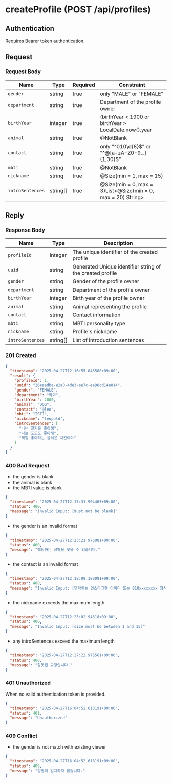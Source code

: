 # createProfile (POST /api/profiles)

## Authentication
Requires Bearer token authentication.

## Request

### Request Body

| Name             | Type     | Required | Constraint                                                                       |
|------------------|----------|----------|----------------------------------------------------------------------------------|
| `gender`         | string   | true     | only "MALE" or "FEMALE"                                                          |
| `department`     | string   | true     | Department of the profile owner                                                  |
| `birthYear`      | integer  | true     | (birthYear < 1900 or birthYear > LocalDate.now().year                            |
| `animal`         | string   | true     | @NotBlank                                                                        |
| `contact`        | string   | true     | only "^010\\d{8}\$" or "^@[a-zA-Z0-9._]{1,30}\$"                                 |
| `mbti`           | string   | true     | @NotBlank                                                                        |
| `nickname`       | string   | true     | @Size(min = 1, max = 15)                                                         |
| `introSentences` | string[] | true     | @Size(min = 0, max = 3)List<@Size(min = 0, max = 20) String>                     |

## Reply

### Response Body

| Name             | Type     | Description                                               |
|------------------|----------|-----------------------------------------------------------|
| `profileId`      | integer  | The unique identifier of the created profile              |
| `uuid`           | string   | Generated Unique identifier string of the created profile |
| `gender`         | string   | Gender of the profile owner                               |
| `department`     | string   | Department of the profile owner                           |
| `birthYear`      | integer  | Birth year of the profile owner                           |
| `animal`         | string   | Animal representing the profile                           |
| `contact`        | string   | Contact information                                       |
| `mbti`           | string   | MBTI personality type                                     |
| `nickname`       | string   | Profile's nickname                                        |
| `introSentences` | string[] | List of introduction sentences                            |

### 201 Created

```json
{
  "timestamp": "2025-04-27T12:16:55.043588+09:00",
  "result": {
    "profileId": 1,
    "uuid": "26eaadba-a2a0-4de3-ae7c-ea98cd14a014",
    "gender": "FEMALE",
    "department": "학과",
    "birthYear": 2000,
    "animal": "DOG",
    "contact": "@leo",
    "mbti": "ISTJ",
    "nickname": "leopold",
    "introSentences": [
      "나는 딸기를 좋아해",
      "나는 포도도 좋아해",
      "제일 좋아하는 음식은 치킨이야"
    ]
  }
}
```

### 400 Bad Request

- the gender is blank
- the animal is blank
- the MBTI value is blank

```json
{
  "timestamp": "2025-04-27T12:17:31.904463+09:00",
  "status": 400,
  "message": "Invalid Input: [must not be blank]"
}
```

- the gender is an invalid format

```json
{
  "timestamp": "2025-04-27T12:23:21.976081+09:00",
  "status": 400,
  "message": "해당하는 성별을 찾을 수 없습니다."
}
```

- the contact is an invalid format

```json
{
  "timestamp": "2025-04-27T12:18:09.180091+09:00",
  "status": 400,
  "message": "Invalid Input: [연락처는 인스타그램 아이디 또는 010xxxxxxxx 형식이어야 합니다.]"
}
```

- the nickname exceeds the maximum length

```json
{
  "timestamp": "2025-04-27T12:25:02.94318+09:00",
  "status": 400,
  "message": "Invalid Input: [size must be between 1 and 15]"
}
```

- any introSentences exceed the maximum length

```json
{
  "timestamp": "2025-04-27T12:27:22.975561+09:00",
  "status": 400,
  "message": "잘못된 요청입니다."
}
```

### 401 Unauthorized

When no valid authentication token is provided.

```json
{
  "timestamp": "2025-04-27T16:04:52.613191+09:00",
  "status": 401,
  "message": "Unauthorized"
}
```

### 409 Conflict

- the gender is not match with existing viewer

```json
{
  "timestamp": "2025-04-27T16:04:52.613191+09:00",
  "status": 409,
  "message": "성별이 일치하지 않습니다."
}
```
